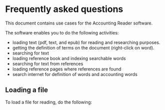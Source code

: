 # Frequently asked questions
This document contains use cases for the Accounting Reader software.

The software enables you to do the following activities:

- loading text (pdf, text, and epub) for reading and researching purposes.
- getting the definition of terms on the document (right-click on word).
- searching for text
- loading reference book and indexing searchable words
- searching for text from references
- loading reference pages where references are found
- search internet for definition of words and accounting words

## Loading a file
To load a file for reading, do the following: 